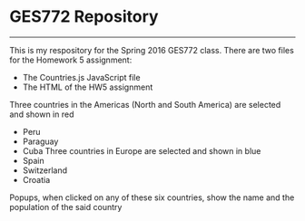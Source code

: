 # GES772 Repository
-------------------
This is my respository for the Spring 2016 GES772 class.
There are two files for the Homework 5 assignment:
* The Countries.js JavaScript file
* The HTML of the HW5 assignment

Three countries in the Americas (North and South America) are selected and shown in red
* Peru
* Paraguay
* Cuba
Three countries in Europe are selected and shown in blue
* Spain
* Switzerland
* Croatia

Popups, when clicked on any of these six countries, show the name and the population of the said country
